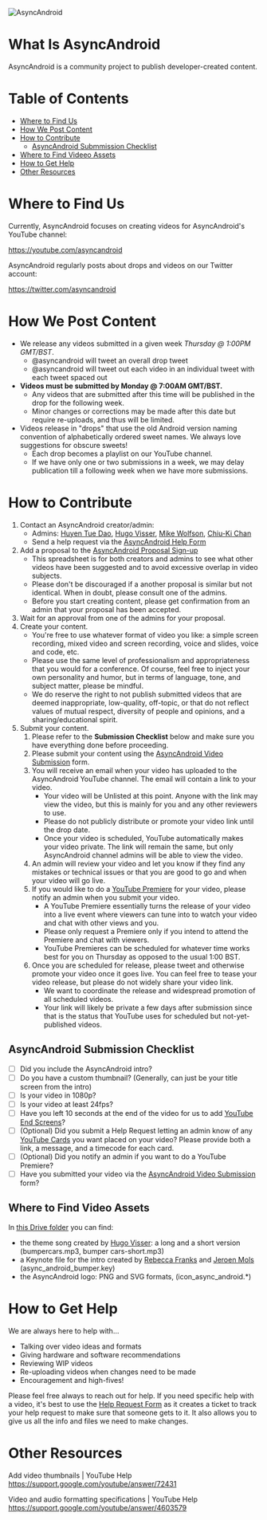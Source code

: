 ![AsyncAndroid](https://pbs.twimg.com/profile_banners/1242270979058880512/1587496147/1500x500)

# What Is AsyncAndroid

AsyncAndroid is a community project to publish developer-created content.

# Table of Contents

- [Where to Find Us](https://github.com/AsyncAndroid/async-android/blob/master/README.md#where-to-find-us])
- [How We Post Content](https://github.com/AsyncAndroid/async-android/blob/master/README.md#how-we-post-content)
- [How to Contribute](https://github.com/AsyncAndroid/async-android/blob/master/README.md#how-to-contribute)
  - [AsyncAndroid Submmission Checklist](https://github.com/AsyncAndroid/async-android/blob/master/README.md#asyncandroid-submission-checklist)
- [Where to Find Videeo Assets](https://github.com/AsyncAndroid/async-android/blob/master/README.md#where-to-find-video-assets)
- [How to Get Help](https://github.com/AsyncAndroid/async-android/blob/master/README.md#how-to-get-help)
- [Other Resources](https://github.com/AsyncAndroid/async-android/blob/master/README.md#other-resources)

# Where to Find Us

Currently, AsyncAndroid focuses on creating videos for AsyncAndroid's YouTube channel:

https://youtube.com/asyncandroid

AsyncAndroid regularly posts about drops and videos on our Twitter account:

https://twitter.com/asyncandroid

# How We Post Content

- We release any videos submitted in a given week *Thursday @ 1:00PM GMT/BST*.
  - @asyncandroid will tweet an overall drop tweet
  - @asyncandroid will tweet out each video in an individual tweet with each tweet spaced out
- **Videos must be submitted by Monday @ 7:00AM GMT/BST.**
  - Any videos that are submitted after this time will be published in the drop for the following week.
  - Minor changes or corrections may be made after this date but require re-uploads, and thus will be limited.
- Videos release in "drops" that use the old Android version naming convention of alphabetically ordered sweet names. We always love suggestions for obscure sweets!
  - Each drop becomes a playlist on our YouTube channel.
  - If we have only one or two submissions in a week, we may delay publication till a following week when we have more submissions.

# How to Contribute

1. Contact an AsyncAndroid creator/admin:
   - Admins: [Huyen Tue Dao](https://twitter.com/queencodemonkey), [Hugo Visser](https://twitter.com/queencodemonkey), [Mike Wolfson](https://twitter.com/mikewolfson), [Chiu-Ki Chan](https://twitter.com/chiuki)
   - Send a help request via the [AsyncAndroid Help Form](https://docs.google.com/forms/d/1pbCtSQq5lo0imPK_ESe9LfW7uSjhQ61Psjoh1si-hVg/edit)
2. Add a proposal to the [AsyncAndroid Proposal Sign-up](https://docs.google.com/spreadsheets/d/1Z8hdmXvD3Y1KvEK_th8c22PLW45xp_IR6ivd6YoqZhU/edit#gid=0)
   - This spreadsheet is for both creators and admins to see what other videos have been suggested and to avoid excessive overlap in video subjects.
   - Please don't be discouraged if a another proposal is similar but not identical. When in doubt, please consult one of the admins.
   - Before you start creating content, please get confirmation from an admin that your proposal has been accepted.
3. Wait for an approval from one of the admins for your proposal.
4. Create your content.
   - You're free to use whatever format of video you like: a simple screen recording, mixed video and screen recording, voice and slides, voice and code, etc.
   - Please use the same level of professionalism and appropriateness that you would for a conference. Of course, feel free to inject your own personality and humor, but in terms of language, tone, and subject matter, please be mindful.
   - We do reserve the right to not publish submitted videos that are deemed inappropriate, low-quality, off-topic, or that do not reflect values of mutual respect, diversity of people and opinions, and a sharing/educational spirit.
5. Submit your content.
   1. Please refer to the **Submission Checklist** below and make sure you have everything done before proceeding.
   2. Please submit your content using the [AsyncAndroid Video Submission](https://docs.google.com/forms/d/1shEt67Gwsi65G_xyqU3kDd3w7qAtoEnEUXtve-laSbo/edit) form.
   3. You will receive an email when your video has uploaded to the AsyncAndroid YouTube channel. The email will contain a link to your video.
      - Your video will be Unlisted at this point. Anyone with the link may view the video, but this is mainly for you and any other reviewers to use.
      - Please do not publicly distribute or promote your video link until the drop date.
      - Once your video is scheduled, YouTube automatically makes your video private. The link will remain the same, but only AsyncAndroid channel admins will be able to view the video.
   4. An admin will review your video and let you know if they find any mistakes or technical issues or that you are good to go and when your video will go live.
   5. If you would like to do a [YouTube Premiere](https://trello.com/b/eXFOWFZa/async-android) for your video, please notify an admin when you submit your video.
      - A YouTube Premiere essentially turns the release of your video into a live event where viewers can tune into to watch your video and chat with other views and you.
      - Please only request a Premiere only if you intend to attend the Premiere and chat with viewers.
      - YouTube Premieres can be scheduled for whatever time works best for you on Thursday as opposed to the usual 1:00 BST.
   6. Once you are scheduled for release, please tweet and otherwise promote your video once it goes live. You can feel free to tease your video release, but please do not widely share your video link.
      - We want to coordinate the release and widespread promotion of all scheduled videos.
      - Your link will likely be private a few days after submission since that is the status that YouTube uses for scheduled but not-yet-published videos.

## AsyncAndroid Submission Checklist
- [ ] Did you include the AsyncAndroid intro?
- [ ] Do you have a custom thumbnail? (Generally, can just be your title screen from the intro)
- [ ] Is your video in 1080p?
- [ ] Is your video at least 24fps?
- [ ] Have you left 10 seconds at the end of the video for us to add [YouTube End Screens](https://creatoracademy.youtube.com/page/lesson/cards#strategies-zippy-link-2)?
- [ ] (Optional) Did you submit a Help Request letting an admin know of any [YouTube Cards](https://creatoracademy.youtube.com/page/lesson/cards#strategies-zippy-link-1) you want placed on your video? Please provide both a link, a message, and a timecode for each card.
- [ ] (Optional) Did you notify an admin if you want to do a YouTube Premiere?
- [ ] Have you submitted your video via the [AsyncAndroid Video Submission](https://docs.google.com/forms/d/1shEt67Gwsi65G_xyqU3kDd3w7qAtoEnEUXtve-laSbo/edit) form?

## Where to Find Video Assets

In [this Drive folder](https://drive.google.com/open?id=1u2FsgA7vtQTzx6mZiwN1Uu00TNE_1DQr) you can find:

- the theme song created by [Hugo Visser](https://twitter.com/botteaap): a long and a short version (bumpercars.mp3, bumper cars-short.mp3)
- a Keynote file for the intro created by [Rebecca Franks](https://twitter.com/riggaroo) and [Jeroen Mols](https://twitter.com/molsjeroen) (async_android_bumper.key)
- the AsyncAndroid logo: PNG and SVG formats, (icon_async_android.*)

# How to Get Help

We are always here to help with…

- Talking over video ideas and formats
- Giving hardware and software recommendations
- Reviewing WIP videos
- Re-uploading videos when changes need to be made
- Encouragement and high-fives!

Please feel free always to reach out for help. If you need specific help with a video, it's best to use the [Help Request Form](https://docs.google.com/forms/d/1pbCtSQq5lo0imPK_ESe9LfW7uSjhQ61Psjoh1si-hVg/edit) as it creates a ticket to track your help request to make sure that someone gets to it. It also allows you to give us all the info and files we need to make changes.

# Other Resources

Add video thumbnails | YouTube Help
https://support.google.com/youtube/answer/72431

Video and audio formatting specifications | YouTube Help
https://support.google.com/youtube/answer/4603579
